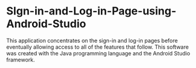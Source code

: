 # SIgn-in-and-Log-in-Page-using-Android-Studio
This application concentrates on the sign-in and log-in pages before eventually allowing access to all of the features that follow. This software was created with the Java programming language and the Android Studio framework.
